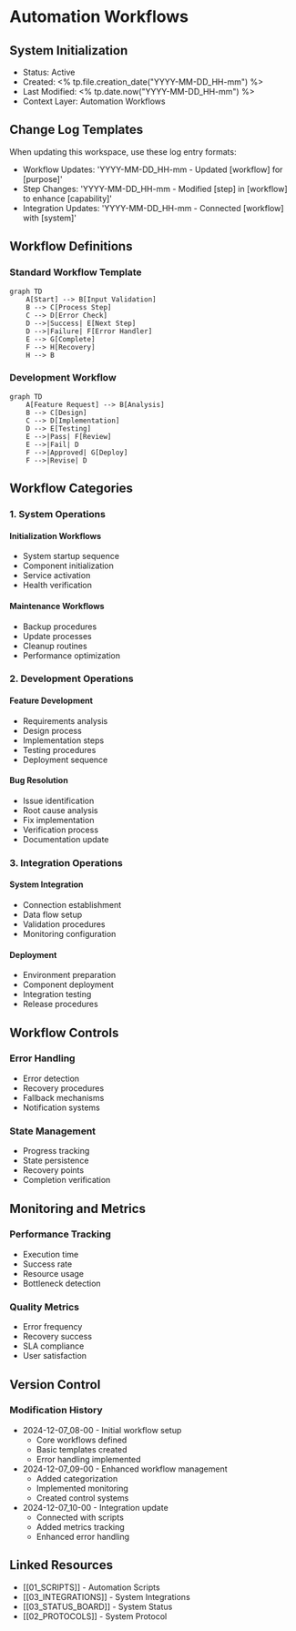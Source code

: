 # Automation Workflows

## System Initialization

- Status: Active
- Created: <% tp.file.creation_date("YYYY-MM-DD_HH-mm") %>
- Last Modified: <% tp.date.now("YYYY-MM-DD_HH-mm") %>
- Context Layer: Automation Workflows

## Change Log Templates

When updating this workspace, use these log entry formats:

- Workflow Updates: 'YYYY-MM-DD_HH-mm - Updated [workflow] for [purpose]'
- Step Changes: 'YYYY-MM-DD_HH-mm - Modified [step] in [workflow] to enhance [capability]'
- Integration Updates: 'YYYY-MM-DD_HH-mm - Connected [workflow] with [system]'

## Workflow Definitions

### Standard Workflow Template

```mermaid
graph TD
    A[Start] --> B[Input Validation]
    B --> C[Process Step]
    C --> D[Error Check]
    D -->|Success| E[Next Step]
    D -->|Failure| F[Error Handler]
    E --> G[Complete]
    F --> H[Recovery]
    H --> B
```

### Development Workflow

```mermaid
graph TD
    A[Feature Request] --> B[Analysis]
    B --> C[Design]
    C --> D[Implementation]
    D --> E[Testing]
    E -->|Pass| F[Review]
    E -->|Fail| D
    F -->|Approved| G[Deploy]
    F -->|Revise| D
```

## Workflow Categories

### 1. System Operations

#### Initialization Workflows

- System startup sequence
- Component initialization
- Service activation
- Health verification

#### Maintenance Workflows

- Backup procedures
- Update processes
- Cleanup routines
- Performance optimization

### 2. Development Operations

#### Feature Development

- Requirements analysis
- Design process
- Implementation steps
- Testing procedures
- Deployment sequence

#### Bug Resolution

- Issue identification
- Root cause analysis
- Fix implementation
- Verification process
- Documentation update

### 3. Integration Operations

#### System Integration

- Connection establishment
- Data flow setup
- Validation procedures
- Monitoring configuration

#### Deployment

- Environment preparation
- Component deployment
- Integration testing
- Release procedures

## Workflow Controls

### Error Handling

- Error detection
- Recovery procedures
- Fallback mechanisms
- Notification systems

### State Management

- Progress tracking
- State persistence
- Recovery points
- Completion verification

## Monitoring and Metrics

### Performance Tracking

- Execution time
- Success rate
- Resource usage
- Bottleneck detection

### Quality Metrics

- Error frequency
- Recovery success
- SLA compliance
- User satisfaction

## Version Control

### Modification History

- 2024-12-07_08-00 - Initial workflow setup
  - Core workflows defined
  - Basic templates created
  - Error handling implemented
- 2024-12-07_09-00 - Enhanced workflow management
  - Added categorization
  - Implemented monitoring
  - Created control systems
- 2024-12-07_10-00 - Integration update
  - Connected with scripts
  - Added metrics tracking
  - Enhanced error handling

## Linked Resources

- [[01_SCRIPTS]] - Automation Scripts
- [[03_INTEGRATIONS]] - System Integrations
- [[03_STATUS_BOARD]] - System Status
- [[02_PROTOCOLS]] - System Protocol
